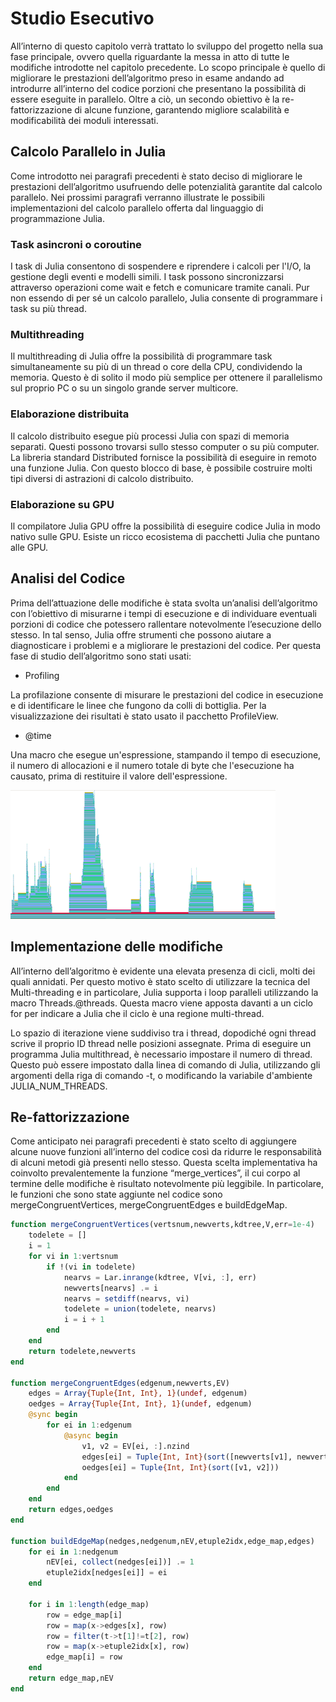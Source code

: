 # Studio Esecutivo

All’interno di questo capitolo verrà trattato lo sviluppo del progetto nella sua fase
principale, ovvero quella riguardante la messa in atto di tutte le modifiche introdotte nel 
capitolo precedente.
Lo scopo principale è quello di migliorare le prestazioni dell’algoritmo preso in esame
andando ad introdurre all’interno del codice porzioni che presentano la possibilità di
essere eseguite in parallelo. Oltre a ciò, un secondo obiettivo è la re-fattorizzazione di
alcune funzione, garantendo migliore scalabilità e modificabilità dei moduli interessati.

## Calcolo Parallelo in Julia

Come introdotto nei paragrafi precedenti è stato deciso di migliorare le prestazioni
dell’algoritmo usufruendo delle potenzialità garantite dal calcolo parallelo.
Nei prossimi paragrafi verranno illustrate le possibili implementazioni del calcolo
parallelo offerta dal linguaggio di programmazione Julia.

### Task asincroni o coroutine

I task di Julia consentono di sospendere e riprendere i calcoli per l'I/O, la gestione 
degli eventi e modelli simili. I task possono sincronizzarsi attraverso operazioni
come wait e fetch e comunicare tramite canali. Pur non essendo di per sé un
calcolo parallelo, Julia consente di programmare i task su più thread.

###  Multithreading

Il multithreading di Julia offre la possibilità di programmare task
simultaneamente su più di un thread o core della CPU, condividendo la memoria. 
Questo è di solito il modo più semplice per ottenere il parallelismo sul proprio PC
o su un singolo grande server multicore.

### Elaborazione distribuita

Il calcolo distribuito esegue più processi Julia con spazi di memoria separati.
Questi possono trovarsi sullo stesso computer o su più computer. La libreria
standard Distributed fornisce la possibilità di eseguire in remoto una funzione
Julia. Con questo blocco di base, è possibile costruire molti tipi diversi di
astrazioni di calcolo distribuito.

### Elaborazione su GPU

Il compilatore Julia GPU offre la possibilità di eseguire codice Julia in modo nativo
sulle GPU. Esiste un ricco ecosistema di pacchetti Julia che puntano alle GPU.

## Analisi del Codice

Prima dell’attuazione delle modifiche è stata svolta un’analisi dell’algoritmo con
l’obiettivo di misurarne i tempi di esecuzione e di individuare eventuali porzioni di codice 
che potessero rallentare notevolmente l’esecuzione dello stesso.
In tal senso, Julia offre strumenti che possono aiutare a diagnosticare i problemi e a
migliorare le prestazioni del codice. Per questa fase di studio dell’algoritmo sono stati
usati:

- Profiling

La profilazione consente di misurare le prestazioni del codice in
esecuzione e di identificare le linee che fungono da colli di bottiglia. Per la
visualizzazione dei risultati è stato usato il pacchetto ProfileView.

- @time

Una macro che esegue un'espressione, stampando il tempo di
esecuzione, il numero di allocazioni e il numero totale di byte che l'esecuzione ha
causato, prima di restituire il valore dell'espressione.

![Profile](Figura3.png)

## Implementazione delle modifiche

All’interno dell’algoritmo è evidente una elevata presenza di cicli, molti dei quali 
annidati. Per questo motivo è stato scelto di utilizzare la tecnica del Multi-threading e in 
particolare, Julia supporta i loop paralleli utilizzando la macro Threads.@threads. Questa 
macro viene apposta davanti a un ciclo for per indicare a Julia che il ciclo è una regione 
multi-thread.

Lo spazio di iterazione viene suddiviso tra i thread, dopodiché ogni thread scrive il
proprio ID thread nelle posizioni assegnate. Prima di eseguire un programma Julia multithread, è necessario impostare il numero di thread. Questo può essere impostato dalla 
linea di comando di Julia, utilizzando gli argomenti della riga di comando -t, o 
modificando la variabile d'ambiente JULIA_NUM_THREADS.

## Re-fattorizzazione

Come anticipato nei paragrafi precedenti è stato scelto di aggiungere alcune nuove
funzioni all’interno del codice così da ridurre le responsabilità di alcuni metodi già
presenti nello stesso. Questa scelta implementativa ha coinvolto prevalentemente la
funzione “merge_vertices”, il cui corpo al termine delle modifiche è risultato 
notevolmente più leggibile. In particolare, le funzioni che sono state aggiunte nel codice 
sono mergeCongruentVertices, mergeCongruentEdges e buildEdgeMap.

```julia
function mergeCongruentVertices(vertsnum,newverts,kdtree,V,err=1e-4)
    todelete = []
    i = 1
    for vi in 1:vertsnum
        if !(vi in todelete)
            nearvs = Lar.inrange(kdtree, V[vi, :], err)
            newverts[nearvs] .= i
            nearvs = setdiff(nearvs, vi)
            todelete = union(todelete, nearvs)
            i = i + 1
        end
    end
    return todelete,newverts
end

function mergeCongruentEdges(edgenum,newverts,EV)
    edges = Array{Tuple{Int, Int}, 1}(undef, edgenum)
    oedges = Array{Tuple{Int, Int}, 1}(undef, edgenum)
    @sync begin
        for ei in 1:edgenum
            @async begin
                v1, v2 = EV[ei, :].nzind
                edges[ei] = Tuple{Int, Int}(sort([newverts[v1], newverts[v2]]))
                oedges[ei] = Tuple{Int, Int}(sort([v1, v2])) 
            end
        end 
    end
    return edges,oedges
end

function buildEdgeMap(nedges,nedgenum,nEV,etuple2idx,edge_map,edges)
    for ei in 1:nedgenum
        nEV[ei, collect(nedges[ei])] .= 1
        etuple2idx[nedges[ei]] = ei
    end
    
    for i in 1:length(edge_map)
        row = edge_map[i]
        row = map(x->edges[x], row)
        row = filter(t->t[1]!=t[2], row)
        row = map(x->etuple2idx[x], row)
        edge_map[i] = row 
    end        
    return edge_map,nEV
end

```